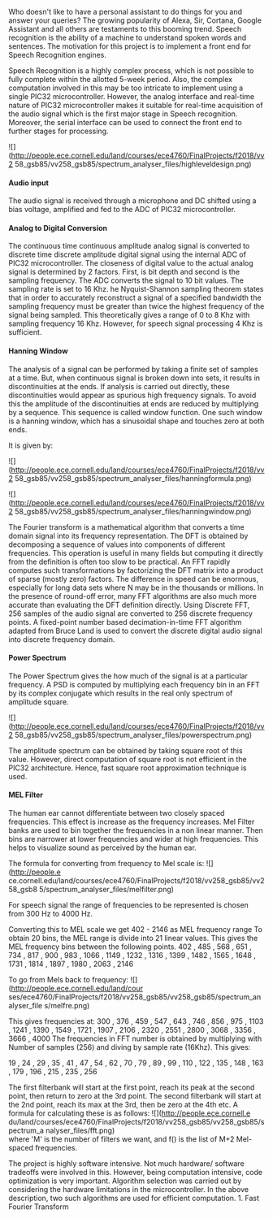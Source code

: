 Who doesn't like to have a personal assistant to do things for you and answer
your queries? The growing popularity of Alexa, Sir, Cortana, Google Assistant
and all others are testaments to this booming trend. Speech recognition is the
ability of a machine to understand spoken words and sentences. The motivation
for this project is to implement a front end for Speech Recognition engines.

Speech Recognition is a highly complex process, which is not possible to fully
complete within the allotted 5-week period. Also, the complex computation
involved in this may be too intricate to implement using a single PIC32
microcontroller. However, the analog interface and real-time nature of PIC32
microcontroller makes it suitable for real-time acquisition of the audio
signal which is the first major stage in Speech recognition. Moreover, the
serial interface can be used to connect the front end to further stages for
processing.

![](http://people.ece.cornell.edu/land/courses/ece4760/FinalProjects/f2018/vv2
58_gsb85/vv258_gsb85/spectrum_analyser_files/highleveldesign.png)

#### Audio input

The audio signal is received through a microphone and DC shifted using a bias
voltage, amplified and fed to the ADC of PIC32 microcontroller.

#### Analog to Digital Conversion

The continuous time continuous amplitude analog signal is converted to
discrete time discrete amplitude digital signal using the internal ADC of
PIC32 microcontroller. The closeness of digital value to the actual analog
signal is determined by 2 factors. First, is bit depth and second is the
sampling frequency. The ADC converts the signal to 10 bit values. The sampling
rate is set to 16 Khz. he Nyquist-Shannon sampling theorem states that in
order to accurately reconstruct a signal of a specified bandwidth the sampling
frequency must be greater than twice the highest frequency of the signal being
sampled. This theoretically gives a range of 0 to 8 Khz with sampling
frequency 16 Khz. However, for speech signal processing 4 Khz is sufficient.

#### Hanning Window

The analysis of a signal can be performed by taking a finite set of samples at
a time. But, when continuous signal is broken down into sets, it results in
discontinuities at the ends. If analysis is carried out directly, these
discontinuities would appear as spurious high frequency signals. To avoid this
the amplitude of the discontinuities at ends are reduced by multiplying by a
sequence. This sequence is called window function. One such window is a
hanning window, which has a sinusoidal shape and touches zero at both ends.

It is given by:

![](http://people.ece.cornell.edu/land/courses/ece4760/FinalProjects/f2018/vv2
58_gsb85/vv258_gsb85/spectrum_analyser_files/hanningformula.png)

![](http://people.ece.cornell.edu/land/courses/ece4760/FinalProjects/f2018/vv2
58_gsb85/vv258_gsb85/spectrum_analyser_files/hanningwindow.png)

The Fourier transform is a mathematical algorithm that converts a time domain
signal into its frequency representation. The DFT is obtained by decomposing a
sequence of values into components of different frequencies. This operation is
useful in many fields but computing it directly from the definition is often
too slow to be practical. An FFT rapidly computes such transformations by
factorizing the DFT matrix into a product of sparse (mostly zero) factors. The
difference in speed can be enormous, especially for long data sets where N may
be in the thousands or millions. In the presence of round-off error, many FFT
algorithms are also much more accurate than evaluating the DFT definition
directly. Using Discrete FFT, 256 samples of the audio signal are converted to
256 discrete frequency points. A fixed-point number based decimation-in-time
FFT algorithm adapted from Bruce Land is used to convert the discrete digital
audio signal into discrete frequency domain.

#### Power Spectrum

The Power Spectrum gives the how much of the signal is at a particular
frequency. A PSD is computed by multiplying each frequency bin in an FFT by
its complex conjugate which results in the real only spectrum of amplitude
square.

![](http://people.ece.cornell.edu/land/courses/ece4760/FinalProjects/f2018/vv2
58_gsb85/vv258_gsb85/spectrum_analyser_files/powerspectrum.png)

The amplitude spectrum can be obtained by taking square root of this value.
However, direct computation of square root is not efficient in the PIC32
architecture. Hence, fast square root approximation technique is used.

#### MEL Filter

The human ear cannot differentiate between two closely spaced frequencies.
This effect is increase as the frequency increases. Mel Filter banks are used
to bin together the frequencies in a non linear manner. Then bins are narrower
at lower frequencies and wider at high frequencies. This helps to visualize
sound as perceived by the human ear.

The formula for converting from frequency to Mel scale is: ![](http://people.e
ce.cornell.edu/land/courses/ece4760/FinalProjects/f2018/vv258_gsb85/vv258_gsb8
5/spectrum_analyser_files/melfilter.png)

For speech signal the range of frequencies to be represented is chosen from
300 Hz to 4000 Hz.

Converting this to MEL scale we get 402 - 2146 as MEL frequency range To
obtain 20 bins, the MEL range is divide into 21 linear values. This gives the
MEL frequency bins between the following points. 402 , 485 , 568 , 651 , 734 ,
817 , 900 , 983 , 1066 , 1149 , 1232 , 1316 , 1399 , 1482 , 1565 , 1648 , 1731
, 1814 , 1897 , 1980 , 2063 , 2146

To go from Mels back to frequency: ![](http://people.ece.cornell.edu/land/cour
ses/ece4760/FinalProjects/f2018/vv258_gsb85/vv258_gsb85/spectrum_analyser_file
s/melfre.png)

This gives frequencies at: 300 , 376 , 459 , 547 , 643 , 746 , 856 , 975 ,
1103 , 1241 , 1390 , 1549 , 1721 , 1907 , 2106 , 2320 , 2551 , 2800 , 3068 ,
3356 , 3666 , 4000 The frequencies in FFT number is obtained by multiplying
with Number of samples (256) and diving by sample rate (16Khz). This gives:

19 , 24 , 29 , 35 , 41 , 47 , 54 , 62 , 70 , 79 , 89 , 99 , 110 , 122 , 135 ,
148 , 163 , 179 , 196 , 215 , 235 , 256

The first filterbank will start at the first point, reach its peak at the
second point, then return to zero at the 3rd point. The second filterbank will
start at the 2nd point, reach its max at the 3rd, then be zero at the 4th etc.
A formula for calculating these is as follows: ![](http://people.ece.cornell.e
du/land/courses/ece4760/FinalProjects/f2018/vv258_gsb85/vv258_gsb85/spectrum_a
nalyser_files/fft.png)  
where 'M' is the number of filters we want, and f() is the list of M+2 Mel-
spaced frequencies.

The project is highly software intensive. Not much hardware/ software
tradeoffs were involved in this. However, being computation intensive, code
optimization is very important. Algorithm selection was carried out by
considering the hardware limitations in the microcontroller. In the above
description, two such algorithms are used for efficient computation. 1. Fast
Fourier Transform
